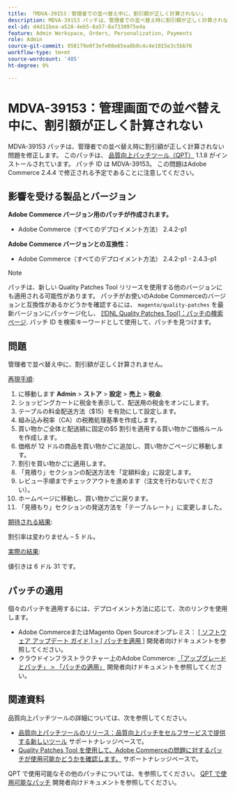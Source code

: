 ```yaml
---
title: 「MDVA-39153：管理者での並べ替え中に、割引額が正しく計算されない」
description: MDVA-39153 パッチは、管理者での並べ替え時に割引額が正しく計算されない問題を修正します。 このパッチは、[Quality Patches Tool （QPT） ] （/help/announcements/adobe-commerce-announcements/magento-quality-patches-released-new-tool-to-self-serve-quality-patches.md） 1.1.8 がインストールされている場合に利用できます。 パッチ ID は MDVA-39153。 この問題はAdobe Commerce 2.4.4 で修正される予定であることに注意してください。
exl-id: d4d11bea-a528-4eb5-8a57-8a7330975e4a
feature: Admin Workspace, Orders, Personalization, Payments
role: Admin
source-git-commit: 958179e0f3efe08e65ea8b0c4c4e1015e3c5bb76
workflow-type: tm+mt
source-wordcount: '485'
ht-degree: 0%

---
```


# MDVA-39153：管理画面での並べ替え中に、割引額が正しく計算されない

MDVA-39153 パッチは、管理者での並べ替え時に割引額が正しく計算されない問題を修正します。 このパッチは、 [品質向上パッチツール（QPT）](/help/announcements/adobe-commerce-announcements/magento-quality-patches-released-new-tool-to-self-serve-quality-patches.md) 1.1.8 がインストールされています。 パッチ ID は MDVA-39153。 この問題はAdobe Commerce 2.4.4 で修正される予定であることに注意してください。

## 影響を受ける製品とバージョン

**Adobe Commerce バージョン用のパッチが作成されます。**

* Adobe Commerce（すべてのデプロイメント方法） 2.4.2-p1

**Adobe Commerce バージョンとの互換性：**

* Adobe Commerce（すべてのデプロイメント方法） 2.4.2-p1 - 2.4.3-p1

>[!NOTE]
>
>パッチは、新しい Quality Patches Tool リリースを使用する他のバージョンにも適用される可能性があります。 パッチがお使いのAdobe Commerceのバージョンと互換性があるかどうかを確認するには、 `magento/quality-patches` を最新バージョンにパッケージ化し、 [[!DNL Quality Patches Tool]：パッチの検索ページ](https://devdocs.magento.com/quality-patches/tool.html#patch-grid). パッチ ID を検索キーワードとして使用して、パッチを見つけます。

## 問題

管理者で並べ替え中に、割引額が正しく計算されません。

<u>再現手順</u>:

1. に移動します **Admin** > **ストア** > **設定** > **売上** > **税金**.
1. ショッピングカートに税金を表示して、配送用の税金をオンにします。
1. テーブルの料金配送方法（$15）を有効にして設定します。
1. 組み込み税率（CA）の税務処理基準を作成します。
1. 買い物かご全体と配送額に固定の$5 割引を適用する買い物かご価格ルールを作成します。
1. 価格が 12 ドルの商品を買い物かごに追加し、買い物かごページに移動します。
1. 割引を買い物かごに適用します。
1. 「見積り」セクションの配送方法を「定額料金」に設定します。
1. レビュー手順までチェックアウトを進めます（注文を行わないでください）。
1. ホームページに移動し、買い物かごに戻ります。
1. 「見積もり」セクションの発送方法を「テーブルレート」に変更しました。

<u>期待される結果</u>:

割引率は変わりません – 5 ドル。

<u>実際の結果</u>:

値引きは 6 ドル 31 です。

## パッチの適用

個々のパッチを適用するには、デプロイメント方法に応じて、次のリンクを使用します。

* Adobe CommerceまたはMagento Open Sourceオンプレミス： [[ ソフトウェア アップデート ガイド ] > [ パッチを適用 ]](https://devdocs.magento.com/guides/v2.4/comp-mgr/patching/mqp.html) 開発者向けドキュメントを参照してください。
* クラウドインフラストラクチャー上のAdobe Commerce: [「アップグレードとパッチ」 > 「パッチの適用」](https://devdocs.magento.com/cloud/project/project-patch.html) 開発者向けドキュメントを参照してください。

## 関連資料

品質向上パッチツールの詳細については、次を参照してください。

* [品質向上パッチツールのリリース：品質向上パッチをセルフサービスで提供する新しいツール](/help/announcements/adobe-commerce-announcements/magento-quality-patches-released-new-tool-to-self-serve-quality-patches.md) サポートナレッジベースで。
* [Quality Patches Tool を使用して、Adobe Commerceの問題に対するパッチが使用可能かどうかを確認します。](/help/support-tools/patches-available-in-qpt-tool/check-patch-for-magento-issue-with-magento-quality-patches.md) サポートナレッジベースで。

QPT で使用可能なその他のパッチについては、を参照してください。 [QPT で使用可能なパッチ](https://devdocs.magento.com/quality-patches/tool.html#patch-grid) 開発者向けドキュメントを参照してください。

